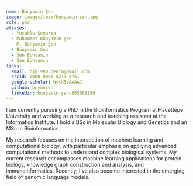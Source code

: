 ```yaml
---
name: Bünyamin Şen
image: images/team/bunyamin-sen.jpg
role: phd
aliases:
  - Yucuklu Sumurta
  - Muhammet Bünyamin Şen
  - M. Bünyamin Şen
  - Bünyamin Sen
  - Şen Bünyamin
  - Sen Bünyamin
links:
  email: bjk.990.benim@gmail.com
  orcid: 0000-0001-5271-5751
  google-scholar: WytX5cAAAAJ
  github: bnymnsen
  linkedin: bünyamin-şen-885661189
---
```


I am currently pursuing a PhD in the Bioinformatics Program at Hacettepe University and working as a research and teaching assistant at the Informatics Institute. I hold a BSc in Molecular Biology and Genetics and an MSc in Bioinformatics.

My research focuses on the intersection of machine learning and computational biology, with particular emphasis on applying advanced computational methods to understand complex biological systems. My current research encompasses machine learning applications for protein biology, knowledge graph construction and analysis, and immunoinformatics. Recently, I’ve also become interested in the emerging field of genomic language models.
